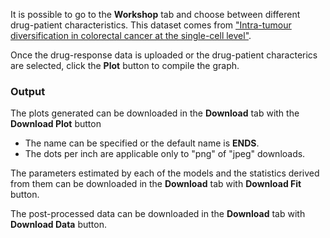 It is possible to go to the **Workshop** tab and choose between different drug-patient characteristics. This dataset comes from ["Intra-tumour diversification in colorectal cancer at the single-cell level"](https://www.nature.com/articles/s41586-018-0024-3).

Once the drug-response data is uploaded or the drug-patient characterics are selected, click the **Plot** button to compile the graph. 

### Output

The plots generated can be downloaded in the **Download** tab with the **Download Plot** button

- The name can be specified or the default name is **ENDS**.
- The dots per inch are applicable only to "png" of "jpeg" downloads.

The parameters estimated by each of the models and the statistics derived from them can be downloaded in the **Download** tab with **Download Fit** button.

The post-processed data can be downloaded in the **Download** tab with **Download Data** button.


